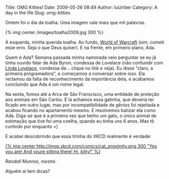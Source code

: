 Title: OMG Kitties!
Date: 2009-05-26 08:49
Author: luizirber
Category: A day in the life
Slug: omg-kitties

Ontem foi o dia da toalha. Uma imagem vale mais que mil palavras.

{% img center /images/toalha2009.jpg 300 %}

À esquerda, minha querida toalha. Ao fundo, [World of Warcraft][] (sim,
cometi esse erro. Seja o que Deus quiser). E na frente, em primeiro
plano, Ada.

Quem é Ada? Semana passada minha namorada veio perguntar se eu já tinha
ouvido falar de Ada Byron, condessa de Lovelace (não confundir com
[Linda Lovelace][], condessa de... clique no link e veja). Eu disse
"claro, a primeira programadora", e começamos a conversar sobre isso.
Ela reclamou da falta de reconhecimento da importância dela, e acabamos
concluindo que Ada é um nome legal.

Na sexta, fomos até a Arca de São Franscisco, uma entidade de proteção
aos animais em São Carlos. E lá achamos essa gatinha, que deveria ter
ficado em outro lugar, mas por incompatibilidade de gênios foi rejeitada
e acabou ficando no apartamento mesmo. E resolvemos batizar ela como
Ada. Diga-se que é a primeira vez que tenho um gato, o único animal de
estimação que tive foi uma coelha, quando eu tinha uns 6 anos. Mas tô
curtindo por enquanto =]

E acabei descobrindo que essa tirinha do XKCD realmente é verdade:

[{% img center http://imgs.xkcd.com/comics/cat_proximity.png 300 "Yes you are!  And youre sitting there!  Hi, kitty!" %}][1]

*Randall Munroe, mestre.*

Alguém aí tem dicas?

  [World of Warcraft]: http://www.wowarmory.com/character-sheet.xml?r=Ravenholdt&n=Lebriziur
  [Linda Lovelace]: http://en.wikipedia.org/wiki/Linda_Lovelace
  [1]: http://xkcd.com/231/
